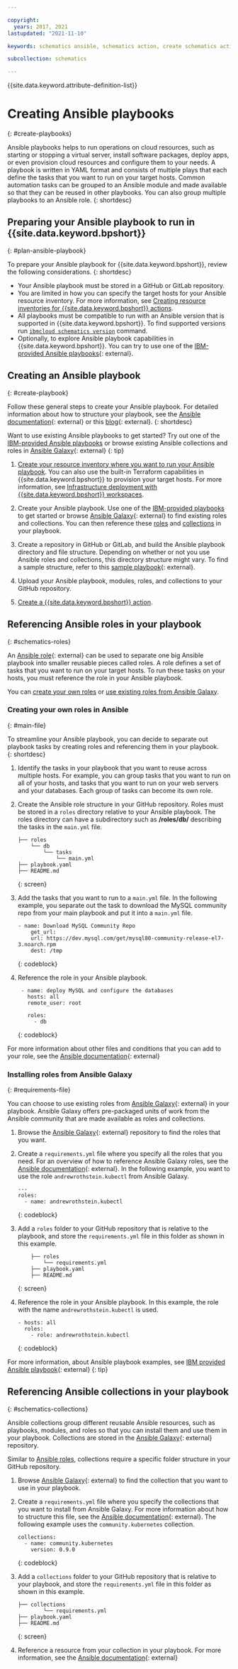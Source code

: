 ```yaml
---

copyright:
  years: 2017, 2021
lastupdated: "2021-11-10"

keywords: schematics ansible, schematics action, create schematics actions, run ansible playbooks

subcollection: schematics

---
```


{{site.data.keyword.attribute-definition-list}}

# Creating Ansible playbooks 
{: #create-playbooks}

Ansible playbooks helps to run operations on cloud resources, such as starting or stopping a virtual server, install software packages, deploy apps, or even provision cloud resources and configure them to your needs. A playbook is written in YAML format and consists of multiple plays that each define the tasks that you want to run on your target hosts. Common automation tasks can be grouped to an Ansible module and made available so that they can be reused in other playbooks. You can also group multiple playbooks to an Ansible role.
{: shortdesc}

## Preparing your Ansible playbook to run in {{site.data.keyword.bpshort}} 
{: #plan-ansible-playbook}

To prepare your Ansible playbook for {{site.data.keyword.bpshort}}, review the following considerations. 
{: shortdesc}

- Your Ansible playbook must be stored in a GitHub or GitLab repository. 
- You are limited in how you can specify the target hosts for your Ansible resource inventory. For more information, see [Creating resource inventories for {{site.data.keyword.bpshort}} actions](/docs/schematics?topic=schematics-inventories-setup). 
- All playbooks must be compatible to run with an Ansible version that is supported in {{site.data.keyword.bpshort}}. To find supported versions run [`ibmcloud schematics version`](/docs/schematics?topic=schematics-schematics-cli-reference#schematics-version) command. 
- Optionally, to explore Ansible playbook capabilities in {{site.data.keyword.bpshort}}. You can try to use one of the [IBM-provided Ansible playbooks](https://github.com/Cloud-Schematics?q=topic%3Aansible-playbook){: external}. 

## Creating an Ansible playbook
{: #create-playbook}

Follow these general steps to create your Ansible playbook. For detailed information about how to structure your playbook, see the [Ansible documentation](https://docs.ansible.com/ansible/latest/user_guide/playbooks_intro.html){: external} or this [blog](https://www.ansible.com/blog/getting-started-writing-your-first-playbook){: external}. 
{: shortdesc}

Want to use existing Ansible playbooks to get started? Try out one of the [IBM-provided Ansible playbooks](/docs/schematics?topic=schematics-sample_actiontemplates) or browse existing Ansible collections and roles in [Ansible Galaxy](https://galaxy.ansible.com/){: external}
{: tip}

1. [Create your resource inventory where you want to run your Ansible playbook](/docs/schematics?topic=schematics-inventories-setup). You can also use the built-in Terraform capabilities in {{site.data.keyword.bpshort}} to provision your target hosts. For more information, see [Infrastructure deployment with {{site.data.keyword.bpshort}} workspaces](/docs/schematics?topic=schematics-about-schematics#how-to-workspaces). 

2. Create your Ansible playbook. Use one of the [IBM-provided playbooks](/docs/schematics?topic=schematics-sample_actiontemplates) to get started or browse [Ansible Galaxy](https://galaxy.ansible.com/){: external} to find existing roles and collections. You can then reference these [roles](#schematics-roles) and [collections](#schematics-collections) in your playbook.

3. Create a repository in GitHub or GitLab, and build the Ansible playbook directory and file structure. Depending on whether or not you use Ansible roles and collections, this directory structure might vary. To find a sample structure, refer to this [sample playbook](https://github.com/Cloud-Schematics/ansible-app-deploy-iks/blob/master/site.yml){: external}. 

4. Upload your Ansible playbook, modules, roles, and collections to your GitHub repository. 
5. [Create a {{site.data.keyword.bpshort}} action](/docs/schematics?topic=schematics-action-setup#create-action).


## Referencing Ansible roles in your playbook
{: #schematics-roles}

An [Ansible role](https://docs.ansible.com/ansible/latest/user_guide/playbooks_reuse_roles.html){: external} can be used to separate one big Ansible playbook into smaller reusable pieces called roles. A role defines a set of tasks that you want to run on your target hosts. To run these tasks on your hosts, you must reference the role in your Ansible playbook. 

You can [create your own roles](#main-file) or [use existing roles from Ansible Galaxy](#requirements-file). 

### Creating your own roles in Ansible 
{: #main-file}

To streamline your Ansible playbook, you can decide to separate out playbook tasks by creating roles and referencing them in your playbook.  
{: shortdesc}

1. Identify the tasks in your playbook that you want to reuse across multiple hosts. For example, you can group tasks that you want to run on all of your hosts, and tasks that you want to run on your web servers and your databases. Each group of tasks can become its own role. 

2. Create the Ansible role structure in your GitHub repository. Roles must be stored in a `roles` directory relative to your Ansible playbook. The roles directory can have a subdirectory such as  **/roles/db/** describing the tasks in the `main.yml` file.
    ```
    ├── roles
        └── db
            └── tasks
                └── main.yml
    ├── playbook.yaml
    ├── README.md
    ```
    {: screen}

3. Add the tasks that you want to run to a `main.yml` file. In the following example, you separate out the task to download the MySQL community repo from your main playbook and put it into a `main.yml` file. 
    ```
    - name: Download MySQL Community Repo
        get_url:
        url: https://dev.mysql.com/get/mysql80-community-release-el7-3.noarch.rpm
        dest: /tmp
    ```
    {: codeblock}

4. Reference the role in your Ansible playbook.
   ```
    - name: deploy MySQL and configure the databases
      hosts: all
      remote_user: root

      roles:
        - db
    ```
    {: codeblock}

For more information about other files and conditions that you can add to your role, see the [Ansible documentation](https://docs.ansible.com/ansible/latest/user_guide/playbooks_reuse_roles.html#role-directory-structure){: external}

### Installing roles from Ansible Galaxy
{: #requirements-file}

You can choose to use existing roles from [Ansible Galaxy](https://galaxy.ansible.com/){: external} in your playbook. Ansible Galaxy offers pre-packaged units of work from the Ansible community that are made available as roles and collections.

1. Browse the [Ansible Galaxy](https://galaxy.ansible.com/){: external} repository to find the roles that you want.
2. Create a `requirements.yml` file where you specify all the roles that you need. For an overview of how to reference Ansible Galaxy roles, see the [Ansible documentation](https://docs.ansible.com/ansible/latest/galaxy/user_guide.html#install-multiple-collections-with-a-requirements-file){: external}. In the following example, you want to use the role `andrewrothstein.kubectl` from Ansible Galaxy. 
    ```
    ---
    roles:
      - name: andrewrothstein.kubectl
    ```
    {: codeblock}

3. Add a `roles` folder to your GitHub repository that is relative to the playbook, and store the `requirements.yml` file in this folder as shown in this example.

    ```
        ├── roles
            └── requirements.yml
        ├── playbook.yaml
        ├── README.md
    ```
    {: screen}

4. Reference the role in your Ansible playbook. In this example, the role with the name `andrewrothstein.kubectl` is used.
    
    ```
    - hosts: all
      roles:
        - role: andrewrothstein.kubectl
    ```
    {: codeblock}

For more information, about Ansible playbook examples, see [IBM provided Ansible playbook](https://github.com/Cloud-Schematics/ansible-kubectl){: external}
{: tip}


## Referencing Ansible collections in your playbook
{: #schematics-collections}

Ansible collections group different reusable Ansible resources, such as playbooks, modules, and roles so that you can install them and use them in your playbook. Collections are stored in the [Ansible Galaxy](https://galaxy.ansible.com/){: external} repository.

Similar to [Ansible roles](#schematics-roles), collections require a specific folder structure in your GitHub repository. 

1. Browse [Ansible Galaxy](https://galaxy.ansible.com/){: external} to find the collection that you want to use in your playbook.
2. Create a `requirements.yml` file where you specify the collections that you want to install from Ansible Galaxy. For more information about how to structure this file, see the [Ansible documentation](https://docs.ansible.com/ansible/latest/galaxy/user_guide.html#installing-collections){: external}. The following example uses the `community.kubernetes` collection.
    ```
    collections:
      - name: community.kubernetes
        version: 0.9.0
    ```
    {: codeblock}

3. Add a `collections` folder to your GitHub repository that is relative to your playbook, and store the `requirements.yml` file in this folder as shown in this example. 
    ```
    ├── collections
            └── requirements.yml
    ├── playbook.yaml
    ├── README.md
    ```
    {: screen}

4. Reference a resource from your collection in your playbook. For more information, see the [Ansible documentation](https://docs.ansible.com/ansible/2.9/user_guide/collections_using.html#using-collections-in-a-playbook){: external}




